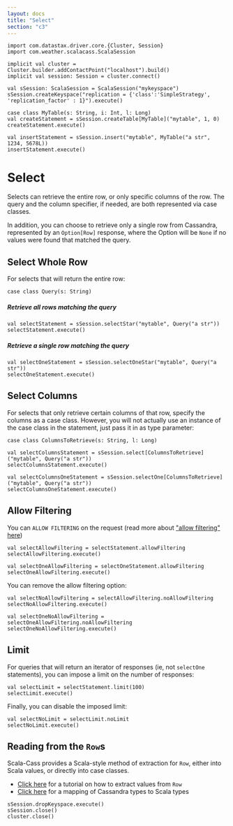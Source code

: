 ```yaml
---
layout: docs
title: "Select"
section: "c3"
---
```

```tut:invisible
import com.datastax.driver.core.{Cluster, Session}
import com.weather.scalacass.ScalaSession

implicit val cluster = Cluster.builder.addContactPoint("localhost").build()
implicit val session: Session = cluster.connect()

val sSession: ScalaSession = ScalaSession("mykeyspace")
sSession.createKeyspace("replication = {'class':'SimpleStrategy', 'replication_factor' : 1}").execute()

case class MyTable(s: String, i: Int, l: Long)
val createStatement = sSession.createTable[MyTable]("mytable", 1, 0)
createStatement.execute()

val insertStatement = sSession.insert("mytable", MyTable("a str", 1234, 5678L))
insertStatement.execute()
```
# Select

Selects can retrieve the entire row, or only specific columns of the row. The query and the column specifier, if needed,
are both represented via case classes.

In addition, you can choose to retrieve only a single row from Cassandra, represented by an `Option[Row]` response, 
where the Option will be `None` if no values were found that matched the query.

## Select Whole Row

For selects that will return the entire row:

```tut
case class Query(s: String)
```
##### Retrieve all rows matching the query
```tut
val selectStatement = sSession.selectStar("mytable", Query("a str"))
selectStatement.execute()
```
##### Retrieve a single row matching the query
```tut
val selectOneStatement = sSession.selectOneStar("mytable", Query("a str"))
selectOneStatement.execute()
```

## Select Columns

For selects that only retrieve certain columns of that row, specify the columns as a case class. However, you will not
actually use an instance of the case class in the statement, just pass it in as type parameter:

```tut
case class ColumnsToRetrieve(s: String, l: Long)
```
```tut
val selectColumnsStatement = sSession.select[ColumnsToRetrieve]("mytable", Query("a str"))
selectColumnsStatement.execute()

val selectColumnsOneStatement = sSession.selectOne[ColumnsToRetrieve]("mytable", Query("a str"))
selectColumnsOneStatement.execute()
```

## Allow Filtering

You can `ALLOW FILTERING` on the request (read more about ["allow filtering" here](https://www.datastax.com/dev/blog/allow-filtering-explained-2))

```tut
val selectAllowFiltering = selectStatement.allowFiltering
selectAllowFiltering.execute()

val selectOneAllowFiltering = selectOneStatement.allowFiltering
selectOneAllowFiltering.execute()
```

You can remove the allow filtering option:

```tut
val selectNoAllowFiltering = selectAllowFiltering.noAllowFiltering
selectNoAllowFiltering.execute()

val selectOneNoAllowFiltering = selectOneAllowFiltering.noAllowFiltering
selectOneNoAllowFiltering.execute()
```

## Limit

For queries that will return an iterator of responses (ie, not `selectOne` statements), you can impose a limit on the
number of responses:

```tut
val selectLimit = selectStatement.limit(100)
selectLimit.execute()
```

Finally, you can disable the imposed limit:

```tut
val selectNoLimit = selectLimit.noLimit
selectNoLimit.execute()
```

## Reading from the `Row`s

Scala-Cass provides a Scala-style method of extraction for `Row`, either into Scala values, or directly into case 
classes.

* [Click here](/cass3/row-extraction.html) for a tutorial on how to extract values from `Row`
* [Click here](/cass3/type-mappings.html) for a mapping of Cassandra types to Scala types
```tut:invisible
sSession.dropKeyspace.execute()
sSession.close()
cluster.close()
```
